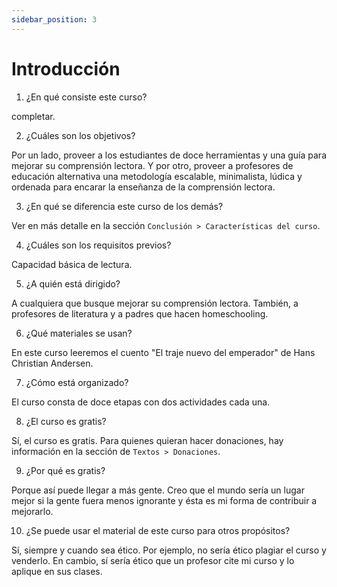 ```yaml
---
sidebar_position: 3
---
```


# Introducción

1. ¿En qué consiste este curso?

completar.

2. ¿Cuáles son los objetivos?

Por un lado, proveer a los estudiantes de doce herramientas y una guía para mejorar su comprensión lectora. Y por otro, proveer a profesores de educación alternativa una metodología escalable, minimalista, lúdica y ordenada para encarar la enseñanza de la comprensión lectora.

3. ¿En qué se diferencia este curso de los demás?

Ver en más detalle en la sección `Conclusión > Características del curso`.

4. ¿Cuáles son los requisitos previos?

Capacidad básica de lectura.

5. ¿A quién está dirigido?

A cualquiera que busque mejorar su comprensión lectora. También, a profesores de literatura y a padres que hacen homeschooling.

6. ¿Qué materiales se usan?

En este curso leeremos el cuento "El traje nuevo del emperador" de Hans Christian Andersen.

7. ¿Cómo está organizado?

El curso consta de doce etapas con dos actividades cada una.

8. ¿El curso es gratis?

Sí, el curso es gratis. Para quienes quieran hacer donaciones, hay información en la sección de `Textos > Donaciones`.

9. ¿Por qué es gratis?

Porque así puede llegar a más gente. Creo que el mundo sería un lugar mejor si la gente fuera menos ignorante y ésta es mi forma de contribuir a mejorarlo.

10. ¿Se puede usar el material de este curso para otros propósitos?

Sí, siempre y cuando sea ético. Por ejemplo, no sería ético plagiar el curso y venderlo. En cambio, sí sería ético que un profesor cite mi curso y lo aplique en sus clases.
